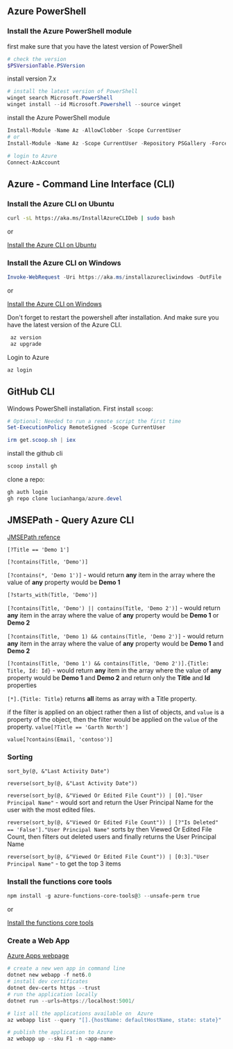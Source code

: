 ## Azure PowerShell 

### Install the Azure PowerShell module

first make sure that you have the latest version of PowerShell

```powershell
# check the version
$PSVersionTable.PSVersion
```

install version 7.x

```powershell
# install the latest version of PowerShell
winget search Microsoft.PowerShell
winget install --id Microsoft.Powershell --source winget
```
install the Azure PowerShell module

```powershell
Install-Module -Name Az -AllowClobber -Scope CurrentUser
# or 
Install-Module -Name Az -Scope CurrentUser -Repository PSGallery -Force

# login to Azure
Connect-AzAccount
```



##  Azure - Command Line Interface (CLI)

### Install the Azure CLI on Ubuntu

```bash
curl -sL https://aka.ms/InstallAzureCLIDeb | sudo bash
```

or

[Install the Azure CLI on Ubuntu](https://docs.microsoft.com/en-us/cli/azure/install-azure-cli-linux?pivots=apt)


### Install the Azure CLI on Windows

```powershell
Invoke-WebRequest -Uri https://aka.ms/installazurecliwindows -OutFile .\AzureCLI.msi; Start-Process msiexec.exe -Wait -ArgumentList '/I AzureCLI.msi /quiet'; Remove-Item .\AzureCLI.msi
```

or

[Install the Azure CLI on Windows](https://docs.microsoft.com/en-us/cli/azure/install-azure-cli-windows?tabs=azure-cli)

Don't forget to restart the powershell after installation. And make sure you have the latest version of the Azure CLI.

```powershell
 az version
 az upgrade
```

Login to Azure

```powershell
az login
```

## GitHub CLI

Windows PowerShell installation.
First install `scoop`:


```powershell
# Optional: Needed to run a remote script the first time
Set-ExecutionPolicy RemoteSigned -Scope CurrentUser 

irm get.scoop.sh | iex
```

install the github cli

```powershell
scoop install gh
```

clone a repo:
```powershell
gh auth login
gh repo clone lucianhanga/azure.devel
```

## JMSEPath - Query Azure CLI

[JMSEPath refence](http://jmespath.org)


`[?Title == 'Demo 1']`

`[?contains(Title, 'Demo')]`

`[?contains(*, 'Demo 1')]` - would return **any** item in the array where the value of **any** property would be **Demo 1**

`[?starts_with(Title, 'Demo')]`

`[?contains(Title, 'Demo') || contains(Title, 'Demo 2')]` - would return **any** item in the array where the value of **any** property would be **Demo 1** or **Demo 2**

`[?contains(Title, 'Demo 1) && contains(Title, 'Demo 2')]` - would return **any** item in the array where the value of **any** property would be **Demo 1** and **Demo 2**

`[?contains(Title, 'Demo 1') && contains(Title, 'Demo 2')].{Title: Title, Id: Id}` - would return **any** item in the array where the value of **any** property would be **Demo 1** and **Demo 2** and return only the **Title** and **Id** properties

`[*].{Title: Title}` returns **all** items as array with a Title property.

if the filter is applied on an object rather then a list of objects, and `value` is a property of the object, then the filter would be applied on the `value` of the property.
`value[?Title == 'Garth North']`

`value[?contains(Email, 'contoso')]`

### Sorting

`sort_by(@, &"Last Activity Date")`

`reverse(sort_by(@, &"Last Activity Date"))`

`reverse(sort_by(@, &"Viewed Or Edited File Count")) | [0]."User Principal Name"` -  would sort and return the User Principal Name for the user with the most edited files.

`reverse(sort_by(@, &"Viewed Or Edited File Count")) | [?"Is Deleted" == 'False']."User Principal Name"` sorts by then Viewed Or Edited File Count, then filters out deleted users and finally returns the User Principal Name

`reverse(sort_by(@, &"Viewed Or Edited File Count")) | [0:3]."User Principal Name"` - to get the top 3 items


### Install the functions core tools

```powershell
npm install -g azure-functions-core-tools@3 --unsafe-perm true
```

or 

[Install the functions core tools](https://docs.microsoft.com/en-us/azure/azure-functions/functions-run-local?tabs=windows%2Ccsharp%2Cbash#v2)


### Create a Web App

[Azure Apps webpage](https://learn.microsoft.com/en-us/azure/app-service/overview)

```powershell
# create a new wen app in command line
dotnet new webapp -f net6.0
# install dev certificates
dotnet dev-certs https --trust
# run the application locally
dotnet run --urls=https://localhost:5001/
```

```powershell
# list all the applications available on  Azure
az webapp list --query "[].{hostName: defaultHostName, state: state}"
```

```powershell
# publish the application to Azure
az webapp up --sku F1 -n <app-name>
```
